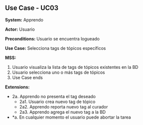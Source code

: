 
##  Use Case - UC03

**System:** Apprendo

**Actor:** Usuario

**Preconditions:** Usuario se encuentra logueado

**Use Case:** Selecciona tags de tópicos específicos

**MSS:**

1. Usuario visualiza la lista de tags de tópicos existentes en la BD
2. Usuario selecciona uno o más tags de tópicos
3. Use Case ends

**Extensions:**

- 2a. Apprendo no presenta el tag deseado
    - 2a1. Usuario crea nuevo tag de tópico
    - 2a2. Apprendo reporta nuevo tag al curador
    - 2a3. Apprendo agrega el nuevo tag a la BD
- *a. En cualquier momento el usuario puede abortar la tarea
